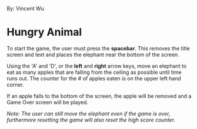 By: Vincent Wu
# Hungry Animal

To start the game, the user must press the **spacebar**. This removes the title screen and text and places the elephant near the bottom of the screen.

Using the 'A' and 'D', or the **left** and **right** arrow keys, move an elephant to eat as many apples that are falling from the ceiling as possible until time runs out. The counter for the # of apples eaten is on the upper left hand corner.

If an apple falls to the bottom of the screen, the apple will be removed and a Game Over screen will be played.

*Note: The user can still move the elephant even if the game is over, furthermore resetting the game will also reset the high score counter.*








